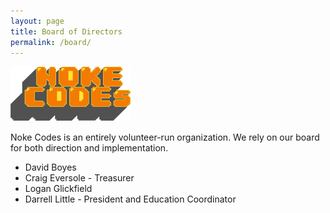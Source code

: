 ```yaml
---
layout: page
title: Board of Directors
permalink: /board/
---
```


![Noke Codes Logo](images/nokecodesfinal_200_cropped.png)

Noke Codes is an entirely volunteer-run organization. We rely on our board for both direction and implementation.

* David Boyes
* Craig Eversole - Treasurer
* Logan Glickfield
* Darrell Little - President and Education Coordinator